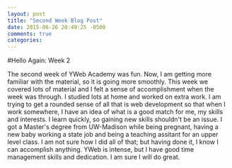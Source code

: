 ```yaml
---
layout: post
title: "Second Week Blog Post"
date: 2015-06-26 20:49:25 -0500
comments: true
categories: 
---
```

#Hello Again:  Week 2

The second week of YWeb Academy was fun.  Now, I am getting more familiar with the material, so it is going more smoothly.  This week we covered lots of material and I felt a sense of accomplishment when the week was through.  I studied lots at home and worked on extra work.  I am trying to get a rounded sense of all that is web development so that when I work somewhere, I have an idea of what is a good match for me, my skills and interests.  I learn quickly, so gaining new skills shouldn't be an issue.  I got a Master's degree from UW-Madison while being pregnant, having a new baby working a state job and being a teaching assitant for an upper level class.  I am not sure how I did all of that; but having done it, I know I can accomplish anything.  YWeb is intense, but I have good time management skills and dedication.  I am sure I will do great.
